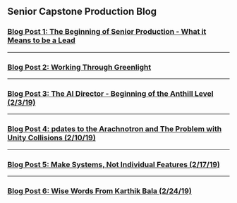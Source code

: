 Senior Capstone Production Blog
------




### **[Blog Post 1: The Beginning of Senior Production - What it Means to be a Lead](https://nicholasrobbins.github.io/SeniorProductionBlog1)**
---
### **[Blog Post 2: Working Through Greenlight](https://nicholasrobbins.github.io/SeniorProductionBlogTwo)**

---
### **[Blog Post 3: The AI Director - Beginning of the Anthill Level (2/3/19)](https://nicholasrobbins.github.io/SeniorProductionBlogThree)**

---
### **[Blog Post 4: pdates to the Arachnotron and The Problem with Unity Collisions (2/10/19)](https://nicholasrobbins.github.io/SeniorProductionBlogFour)**

---
### **[Blog Post 5: Make Systems, Not Individual Features (2/17/19)](https://nicholasrobbins.github.io/SeniorProductionBlogFive)**

---
### **[Blog Post 6: Wise Words From Karthik Bala (2/24/19)](https://nicholasrobbins.github.io/SeniorProductionBlogSix)**

